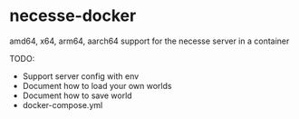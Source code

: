 # necesse-docker
 amd64, x64, arm64, aarch64 support for the necesse server in a container

TODO:
- Support server config with env
- Document how to load your own worlds
- Document how to save world
- docker-compose.yml
